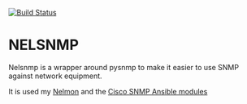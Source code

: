[![Build Status](https://travis-ci.org/networklore/nelsnmp.svg?branch=master)](https://travis-ci.org/networklore/nelsnmp)


NELSNMP
=======

Nelsnmp is a wrapper around pysnmp to make it easier to use SNMP against network equipment.

It is used my [Nelmon](http://networklore.com/nelmon/) and the [Cisco SNMP Ansible modules](http://networklore.com/ansible-cisco-snmp/)
